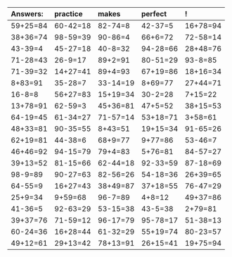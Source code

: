 | Answers: | practice | makes | perfect | ! |
| :--- | :--- | :--- | :--- | :--- |
| 59+25=84 | 60-42=18 | 82-74=8 | 42-37=5 | 16+78=94 | 
| 38+36=74 | 98-59=39 | 90-86=4 | 66+6=72 | 72-58=14 | 
| 43-39=4 | 45-27=18 | 40-8=32 | 94-28=66 | 28+48=76 | 
| 71-28=43 | 26-9=17 | 89+2=91 | 80-51=29 | 93-8=85 | 
| 71-39=32 | 14+27=41 | 89+4=93 | 67+19=86 | 18+16=34 | 
| 8+83=91 | 35-28=7 | 33-14=19 | 8+69=77 | 27+44=71 | 
| 16-8=8 | 56+27=83 | 15+19=34 | 30-2=28 | 7+15=22 | 
| 13+78=91 | 62-59=3 | 45+36=81 | 47+5=52 | 38+15=53 | 
| 64-19=45 | 61-34=27 | 71-57=14 | 53+18=71 | 3+58=61 | 
| 48+33=81 | 90-35=55 | 8+43=51 | 19+15=34 | 91-65=26 | 
| 62+19=81 | 44-38=6 | 68+9=77 | 9+77=86 | 53-46=7 | 
| 46+46=92 | 94-15=79 | 79+4=83 | 5+76=81 | 84-57=27 | 
| 39+13=52 | 81-15=66 | 62-44=18 | 92-33=59 | 87-18=69 | 
| 98-9=89 | 90-27=63 | 82-56=26 | 54-18=36 | 26+39=65 | 
| 64-55=9 | 16+27=43 | 38+49=87 | 37+18=55 | 76-47=29 | 
| 25+9=34 | 9+59=68 | 96-7=89 | 4+8=12 | 49+37=86 | 
| 41-36=5 | 92-63=29 | 53-15=38 | 43-5=38 | 2+79=81 | 
| 39+37=76 | 71-59=12 | 96-17=79 | 95-78=17 | 51-38=13 | 
| 60-24=36 | 16+28=44 | 61-32=29 | 55+19=74 | 80-23=57 | 
| 49+12=61 | 29+13=42 | 78+13=91 | 26+15=41 | 19+75=94 | 
